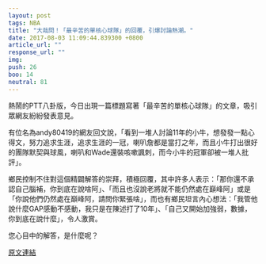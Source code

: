 ```yaml
---
layout: post
tags: NBA
title: "大哉問！「最辛苦的單核心球隊」的回覆，引爆討論熱潮。"
date: 2017-08-03 11:09:44.839300 +0800
article_url: ""
response_url: ""
img: 
push: 26
boo: 14
neutral: 81
---
```


熱鬧的PTT八卦版，今日出現一篇標題寫著「最辛苦的單核心球隊」的文章，吸引眾網友紛紛發表意見。

有位名為andy80419的網友回文說，「看到一堆人討論11年的小牛，想發發一點心得文，努力追求生涯，追求生涯的一冠，喇叭詹都是當打之年，而且小牛打出很好的團隊默契與球風，喇叭和Wade還裝咳嗽諷刺，而今小牛的冠軍卻被一堆人批評」。

鄉民控制不住對這個精闢解答的崇拜，積極回覆，其中許多人表示：「那你還不承認自己腦補，你到底在說啥阿」、「而且也沒說老將就不能仍然處在巔峰阿」或是「你說他們仍然處在巔峰阿，請問你緊張啥」，而也有鄉民坦言內心想法：「我管他說什麼GAP感動不感動，我只是在陳述打了10年」、「自己又開始加強弱，數據，你到底在說什麼」，令人激賞。

您心目中的解答，是什麼呢？

<a href = "https://www.ptt.cc/bbs/NBA/M.1501427687.A.CB6.html">原文連結</a>

